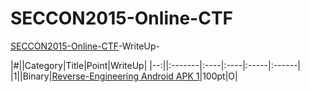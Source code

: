 # SECCON2015-Online-CTF

[SECCON2015-Online-CTF](https://github.com/SECCON/SECCON2015_online_CTF)-WriteUp-

|#||Category|Title|Point|WriteUp|
|--:||:-------|:----|:----|:-----|:------|
|1||Binary|[Reverse-Engineering Android APK 1](q1/q1.md)|100pt|O|